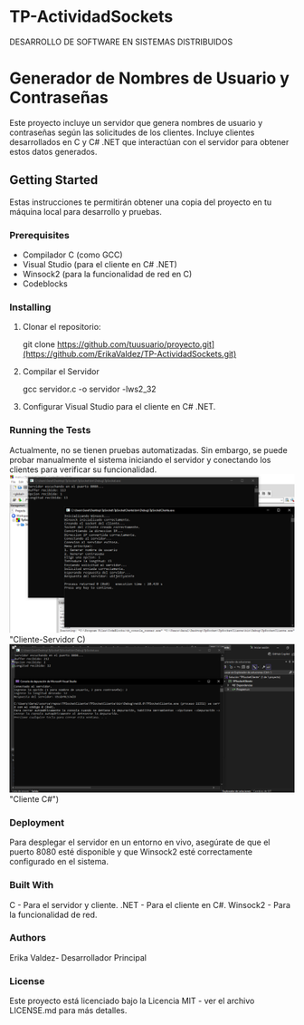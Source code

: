 # TP-ActividadSockets
DESARROLLO DE SOFTWARE EN SISTEMAS DISTRIBUIDOS

# Generador de Nombres de Usuario y Contraseñas

Este proyecto incluye un servidor que genera nombres de usuario y contraseñas según las solicitudes de los clientes. Incluye clientes desarrollados en C y C# .NET que interactúan con el servidor para obtener estos datos generados.

## Getting Started

Estas instrucciones te permitirán obtener una copia del proyecto en tu máquina local para desarrollo y pruebas.

### Prerequisites

- Compilador C (como GCC)
- Visual Studio (para el cliente en C# .NET)
- Winsock2 (para la funcionalidad de red en C)
- Codeblocks

### Installing

1. Clonar el repositorio:
   
   git clone https://github.com/tuusuario/proyecto.git](https://github.com/ErikaValdez/TP-ActividadSockets.git)
   
2. Compilar el Servidor
   
   gcc servidor.c -o servidor -lws2_32
   
3. Configurar Visual Studio para el cliente en C# .NET.

### Running the Tests
Actualmente, no se tienen pruebas automatizadas. Sin embargo, se puede probar manualmente el sistema iniciando el servidor y conectando los clientes para verificar su funcionalidad.
![Prueba C](https://github.com/ErikaValdez/TP-ActividadSockets/blob/main/Screen%20de%20pruebas%20realizadas/Cliente-C.png)"Cliente-Servidor C)
![Prueba C#](https://github.com/ErikaValdez/TP-ActividadSockets/blob/main/Screen%20de%20pruebas%20realizadas/Cliente-C%23.png)"Cliente C#")



### Deployment
Para desplegar el servidor en un entorno en vivo, asegúrate de que el puerto 8080 esté disponible y que Winsock2 esté correctamente configurado en el sistema.

### Built With
C - Para el servidor y cliente.
.NET - Para el cliente en C#.
Winsock2 - Para la funcionalidad de red.

### Authors
Erika Valdez- Desarrollador Principal

### License
Este proyecto está licenciado bajo la Licencia MIT - ver el archivo LICENSE.md para más detalles.

